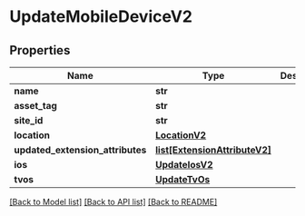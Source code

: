# UpdateMobileDeviceV2

## Properties
Name | Type | Description | Notes
------------ | ------------- | ------------- | -------------
**name** | **str** |  | [optional] 
**asset_tag** | **str** |  | [optional] 
**site_id** | **str** |  | [optional] 
**location** | [**LocationV2**](LocationV2.md) |  | [optional] 
**updated_extension_attributes** | [**list[ExtensionAttributeV2]**](ExtensionAttributeV2.md) |  | [optional] 
**ios** | [**UpdateIosV2**](UpdateIosV2.md) |  | [optional] 
**tvos** | [**UpdateTvOs**](UpdateTvOs.md) |  | [optional] 

[[Back to Model list]](../README.md#documentation-for-models) [[Back to API list]](../README.md#documentation-for-api-endpoints) [[Back to README]](../README.md)


